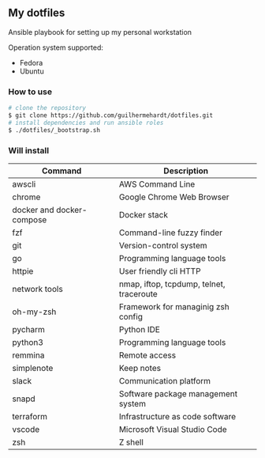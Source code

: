 ## My dotfiles

Ansible playbook for setting up my personal workstation   

Operation system supported:   
- Fedora
- Ubuntu

### How to use
```bash
# clone the repository
$ git clone https://github.com/guilhermehardt/dotfiles.git
# install dependencies and run ansible roles
$ ./dotfiles/_bootstrap.sh
```

### Will install

| Command | Description |
| --- | --- |
awscli | AWS Command Line
chrome | Google Chrome Web Browser
docker and docker-compose | Docker stack
fzf | Command-line fuzzy finder
git | Version-control system
go | Programming language tools
httpie | User friendly cli HTTP
network tools | nmap, iftop, tcpdump, telnet, traceroute
oh-my-zsh | Framework for managinig zsh config
pycharm | Python IDE
python3 | Programming language tools
remmina | Remote access
simplenote | Keep notes
slack | Communication platform
snapd | Software package management system
terraform | Infrastructure as code software
vscode | Microsoft Visual Studio Code
zsh | Z shell